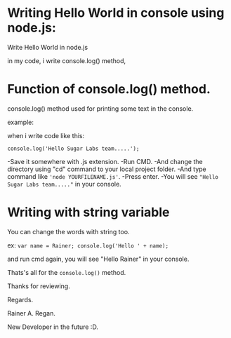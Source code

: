 # Writing Hello World in console using node.js:
Write Hello World in node.js

in my code, i write console.log() method,

# Function of console.log() method.

console.log() method used for printing some text in the console.

example:

when i write code like this:

`console.log('Hello Sugar Labs team.....');`

-Save it somewhere with .js extension.
-Run CMD.
-And change the directory using "cd" command to your local project folder.
-And type command like `'node YOURFILENAME.js'`.
-Press enter.
-You will see `"Hello Sugar Labs team....."` in your console.

# Writing with string variable

You can change the words with string too.

ex:
``
var name = Rainer;
console.log('Hello ' + name);
``

and run cmd again,
you will see "Hello Rainer" in your console.

Thats's all for the `console.log()` method.

Thanks for reviewing.

Regards.

Rainer A. Regan.

New Developer in the future :D.
